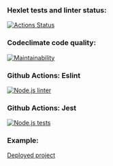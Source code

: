 ### Hexlet tests and linter status:
[![Actions Status](https://github.com/botirk/frontend-project-lvl3/workflows/hexlet-check/badge.svg)](https://github.com/botirk/frontend-project-lvl3/actions)
### Codeclimate code quality:
[![Maintainability](https://api.codeclimate.com/v1/badges/6304015bd5361e20f659/maintainability)](https://codeclimate.com/github/botirk/frontend-project-lvl3/maintainability)
### Github Actions: Eslint
[![Node.js linter](https://github.com/botirk/frontend-project-lvl3/actions/workflows/node.js%20lint.yml/badge.svg)](https://github.com/botirk/frontend-project-lvl2/actions/workflows/node.js%20lint.yml)
### Github Actions: Jest
[![Node.js tests](https://github.com/botirk/frontend-project-lvl3/actions/workflows/node.js%20tests.yml/badge.svg)](https://github.com/botirk/frontend-project-lvl2/actions/workflows/node.js%20tests.yml)
### Example:
[Deployed project](https://frontend-project-lvl3-17q3dwwtf-botirk.vercel.app/ "Click me")

